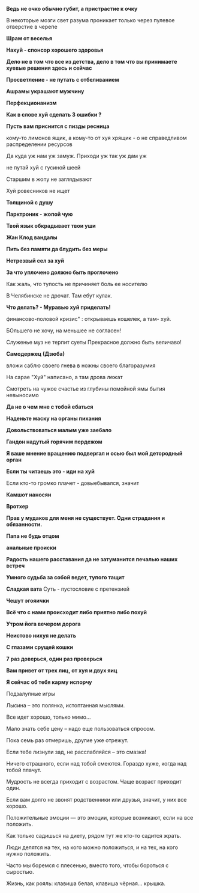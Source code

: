 **Ведь не очко обычно губит, а пристрастие к очку**

В некоторые мозги свет разума проникает только через пулевое отверстие в черепе

**Шрам от веселья**

**Нахуй - спонсор хорошего здоровья**

**Дело не в том что все из детства, дело в том что вы принимаете хуевые решения здесь и сейчас**

**Просветление - не путать с отбеливанием**

**Ашрамы украшают мужчину**

**Перфекционанизм**

**Как в слове хуй сделать 3 ошибки ?**

**Пусть вам приснится с пизды ресница**

кому-то лимонов ящик, а кому-то от хуя хрящик - о не справедливом распределении ресурсов

Да куда уж нам уж замуж. Приходи уж так уж дам уж

не путай хуй с гусиной шеей

Старшим в жопу не заглядывают

Хуй ровесников не ищет

**Толщиной с душу**

**Парктроник - жопой чую**

**Твой язык обкрадывает твои уши**

**Жан Клод вандалы**

**Пить без памяти да блудить без меры**

**Нетрезвый сел за хуй**

**За что уплочено должно быть проглочено**

Как жаль, что тупость не причиняет боль ее носителю

В Челябинске не дрочат. Там ебут кулак.

**Что делать? - Муравью хуй приделать!**

финансово-половой кризис" : открываешь кошелек, а там- хуй.

БОльшего не хочу, на меньшее не согласен!

Служенье муз не терпит суеты
Прекрасное должно быть величаво!

**Самодержец (Дзюба)**

вложи саблю своего гнева в ножны своего благоразумия

На сарае "Хуй" написано, а там дрова лежат

Смотреть на чужое счастье из глубины помойной ямы бытия невыносимо

**Да не о чем мне с тобой ебаться**

**Наденьте маску на органы пихания**

**Довольствоваться малым уже заебало**

**Гандон надутый горячим пердежом**

**Я ваше мнение вращению подвергал и осью был мой детородный орган**

**Если ты читаешь это - иди на хуй**

Если кто-то громко плачет - довыебывался, значит

**Камшот наносян**

**Вротхер**

**Прав у мудаков для меня не существует. Одни страдания и обязанности.**

**Папа не будь отцом**

**анальные происки**

**Радость нашего расставания да не затуманится печалью наших встреч**

**Умного судьба за собой ведет, тупого тащит**

**Сладкая вата**
Суть - пустословие с претензией

**Чешут эгояички**

**Всё что с нами происходит либо приятно либо похуй**

**Утром йога вечером дорога**

**Неистово нихуя не делать**

**С глазами срущей кошки**

**7 раз доверься, один раз проверься**

**Вам привет от трех лиц, от хуя и двух яиц**

**Я сейчас об тебя карму испорчу**

Подзалупные игры

Лысина – это полянка, истоптанная мыслями.

  Все идет хорошо, только мимо…


  Мало знать себе цену – надо еще пользоваться спросом.

Пока семь раз отмеришь, другие уже отрежут.


   Если тебе лизнули зад, не расслабляйся – это смазка!

  Ничего страшного, если над тобой смеются. Гораздо хуже, когда над тобой плачут.

Мудрость не всегда приходит с возрастом. Чаще возраст приходит один.

Если вам долго не звонят родственники или друзья, значит, у них все хорошо.

  
Положительные эмоции — это эмоции, которые возникают, если на все положить.

 Как только садишься на диету, рядом тут же кто-то садится жрать.
  
Люди делятся на тех, на кого можно положиться, и на тех, на кого нужно положить. 
  
 Часто мы боремся с плесенью, вместо того, чтобы бороться с сыростью. 

  Жизнь, как рояль: клавиша белая, клавиша чёрная... крышка. 

